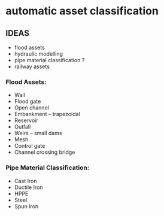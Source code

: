 # automatic asset classification

## IDEAS
- flood assets
- hydraulic modelling
- pipe material classification ?
- railway assets

### Flood Assets:
- Wall
- Flood gate
- Open channel
- Embankment – trapezoidal
- Reservoir
- Outfall
- Weirs – small dams
- Mesh
- Control gate
- Channel crossing bridge

### Pipe Material Classification:
- Cast Iron
- Ductile Iron
- HPPE
- Steel
- Spun Iron
